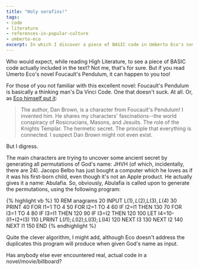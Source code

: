 ```yaml
---
title: "Holy serafins!"
tags:
- code
- literature
- references-in-popular-culture
- umberto-eco
excerpt: In which I discover a piece of BASIC code in Umberto Eco's novel Foucault's Pendulum.
---
```

Who would expect, while reading High Literature, to see a piece of BASIC code
actually included in the text? Not me, that's for sure. But if you read Umerto
Eco's novel Foucault's Pendulum, it can happen to you too!

For those of you not familiar with this excellent novel: Foucault's Pendulum is
basically a thinking man's Da Vinci Code. One that doesn't suck. At all. Or, as
[Eco himself put it](http://www.theparisreview.org/interviews/5856/the-art-of-fiction-no-197-pauleacute-baacutertoacuten):

> The author, Dan Brown, is a character from Foucault's Pendulum! I
> invented him. He shares my characters' fascinations--the world
> conspiracy of Rosicrucians, Masons, and Jesuits. The role of the Knights
> Templar. The hermetic secret. The principle that everything is connected. I
> suspect Dan Brown might not even exist.

But I digress.

The main characters are trying to uncover some ancient secret by generating all
permutations of God's name: JHVH (of which, incidentally, there are 24). Jacopo
Belbo has just bought a computer which he loves as if it was his first-born
child, even though it's not an Apple product. He actually gives it a name:
Abulafia. So, obviously, Abulafia is called upon to generate the permutations,
using the following program:

{% highlight vb %}
10 REM anagrams
20 INPUT L$(1),L$(2),L$(3),L$(4)
30 PRINT
40 FOR I1=1 TO 4
50 FOR I2=1 TO 4
60 IF I2=I1 THEN 130
70 FOR I3=1 TO 4
80 IF I3=I1 THEN 120
90 IF I3=I2 THEN 120
100 LET I4=10-(I1+I2+I3)
110 LPRINT L$(I1);L$(I2);L$(I3);L$(I4)
120 NEXT I3
130 NEXT I2
140 NEXT I1
150 END
{% endhighlight %}

Quite the clever algorithm, I might add, although Eco doesn't address the
duplicates this program will produce when given God's name as input.

Has anybody else ever encountered real, actual code in a novel/movie/billboard?

